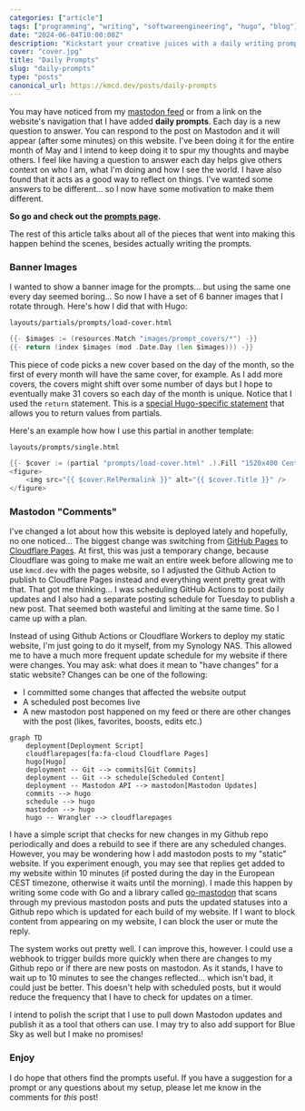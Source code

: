 ```yaml
---
categories: ["article"]
tags: ["programming", "writing", "softwareengineering", "hugo", "blog"]
date: "2024-06-04T10:00:00Z"
description: "Kickstart your creative juices with a daily writing prompt."
cover: "cover.jpg"
title: "Daily Prompts"
slug: "daily-prompts"
type: "posts"
canonical_url: https://kmcd.dev/posts/daily-prompts
---
```


You may have noticed from my [mastodon feed](https://infosec.exchange/@sudorandom) or from a link on the website's navigation that I have added **daily prompts**. Each day is a new question to answer. You can respond to the post on Mastodon and it will appear (after some minutes) on this website. I've been doing it for the entire month of May and I intend to keep doing it to spur my thoughts and maybe others. I feel like having a question to answer each day helps give others context on who I am, what I'm doing and how I see the world. I have also found that it acts as a good way to reflect on things. I've wanted some answers to be different... so I now have some motivation to make them different.

**So go and check out the [prompts page](/prompts/).**

The rest of this article talks about all of the pieces that went into making this happen behind the scenes, besides actually writing the prompts.

### Banner Images
I wanted to show a banner image for the prompts... but using the same one every day seemed boring... So now I have a set of 6 banner images that I rotate through. Here's how I did that with Hugo:

`layouts/partials/prompts/load-cover.html`
```go
{{- $images := (resources.Match "images/prompt_covers/*") -}}
{{- return (index $images (mod .Date.Day (len $images))) -}}
```

This piece of code picks a new cover based on the day of the month, so the first of every month will have the same cover, for example. As I add more covers, the covers might shift over some number of days but I hope to eventually make 31 covers so each day of the month is unique. Notice that I used the `return` statement. This is a [special Hugo-specific statement](https://gohugo.io/functions/go-template/return/) that allows you to return values from partials.

Here's an example how how I use this partial in another template:

`layouts/prompts/single.html`
```go
{{- $cover := (partial "prompts/load-cover.html" .).Fill "1520x400 Center webp q100" -}}
<figure>
    <img src="{{ $cover.RelPermalink }}" alt="{{ $cover.Title }}" />
</figure>
```

### Mastodon "Comments"
I've changed a lot about how this website is deployed lately and hopefully, no one noticed... The biggest change was switching from [GitHub Pages](https://pages.github.com/) to [Cloudflare Pages](https://pages.cloudflare.com/). At first, this was just a temporary change, because Cloudflare was going to make me wait an entire week before allowing me to use `kmcd.dev` with the pages website, so I adjusted the Github Action to publish to Cloudflare Pages instead and everything went pretty great with that. That got me thinking... I was scheduling GitHub Actions to post daily updates and I also had a separate posting schedule for Tuesday to publish a new post. That seemed both wasteful and limiting at the same time. So I came up with a plan.

Instead of using Github Actions or Cloudflare Workers to deploy my static website, I'm just going to do it myself, from my Synology NAS. This allowed me to have a much more frequent update schedule for my website if there were changes. You may ask: what does it mean to "have changes" for a static website? Changes can be one of the following:
- I committed some changes that affected the website output
- A scheduled post becomes live
- A new mastodon post happened on my feed or there are other changes with the post (likes, favorites, boosts, edits etc.)

```mermaid
graph TD
    deployment[Deployment Script]
    cloudflarepages[fa:fa-cloud Cloudflare Pages]
    hugo[Hugo]
    deployment -- Git --> commits[Git Commits]
    deployment -- Git --> schedule[Scheduled Content]
    deployment -- Mastodon API --> mastodon[Mastodon Updates]
    commits --> hugo
    schedule --> hugo
    mastodon --> hugo
    hugo -- Wrangler --> cloudflarepages
```

I have a simple script that checks for new changes in my Github repo periodically and does a rebuild to see if there are any scheduled changes. However, you may be wondering how I add mastodon posts to my "static" website. If you experiment enough, you may see that replies get added to my website within 10 minutes (if posted during the day in the European CEST timezone, otherwise it waits until the morning). I made this happen by writing some code with Go and a library called [go-mastodon](https://github.com/mattn/go-mastodon) that scans through my previous mastodon posts and puts the updated statuses into a Github repo which is updated for each build of my website. If I want to block content from appearing on my website, I can block the user or mute the reply.

The system works out pretty well. I can improve this, however. I could use a webhook to trigger builds more quickly when there are changes to my Github repo or if there are new posts on mastodon. As it stands, I have to wait up to 10 minutes to see the changes reflected... which isn't bad, it could just be better. This doesn't help with scheduled posts, but it would reduce the frequency that I have to check for updates on a timer.

I intend to polish the script that I use to pull down Mastodon updates and publish it as a tool that others can use. I may try to also add support for Blue Sky as well but I make no promises!

### Enjoy
I do hope that others find the prompts useful. If you have a suggestion for a prompt or any questions about my setup, please let me know in the comments for *this* post!
